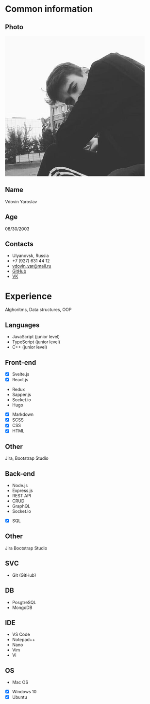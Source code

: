 # Common information

## Photo

![Image alt](https://github.com/Proza1k/Profile/blob/master/img/images.png)

## Name

Vdovin Yaroslav

## Age

08/30/2003

## Contacts

- Ulyanovsk, Russia
- +7 (927) 631 44 12
- vdovin_yar@mail.ru
- [GitHub](https://github.com/proza1k)
- [VK](https://vk.com/vdovin_yar)

# Experience

Alghoritms, Data structures, OOP

## Languages

- JavaScript (junior level)
- TypeScript (junior level)
- C++ (junior level)

## Front-end

- [x] Svelte.js
- [x] React.js
- Redux
- Sapper.js
- Socket.io
- Hugo
- [x] Markdown
- [x] SCSS
- [x] CSS
- [x] HTML

## Other

Jira, Bootstrap Studio

## Back-end

- Node.js
- Express.js
- REST API
- CRUD
- GraphQL
- Socket.io
- [x] SQL

## Other

Jira
Bootstrap Studio

## SVС

- Git (GitHub)

## DB

- PosgtreSQL
- MongoDB

## IDE

- VS Code
- Notepad++
- Nano
- Vim
- Vi

## OS

- Mac OS
- [x] Windows 10
- [x] Ubuntu
